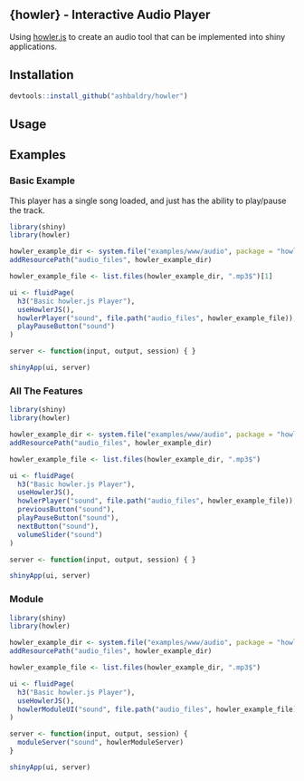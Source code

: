 ## {howler} - Interactive Audio Player

Using [howler.js](https://github.com/goldfire/howler.js) to create an audio tool that can be implemented into shiny applications.

## Installation

```r
devtools::install_github("ashbaldry/howler")
```

## Usage

## Examples

### Basic Example

This player has a single song loaded, and just has the ability to play/pause the track.

```r
library(shiny)
library(howler)

howler_example_dir <- system.file("examples/www/audio", package = "howler")
addResourcePath("audio_files", howler_example_dir)

howler_example_file <- list.files(howler_example_dir, ".mp3$")[1]

ui <- fluidPage(
  h3("Basic howler.js Player"),
  useHowlerJS(),
  howlerPlayer("sound", file.path("audio_files", howler_example_file)),
  playPauseButton("sound")
)

server <- function(input, output, session) { }

shinyApp(ui, server)
```

### All The Features

```r
library(shiny)
library(howler)

howler_example_dir <- system.file("examples/www/audio", package = "howler")
addResourcePath("audio_files", howler_example_dir)

howler_example_file <- list.files(howler_example_dir, ".mp3$")

ui <- fluidPage(
  h3("Basic howler.js Player"),
  useHowlerJS(),
  howlerPlayer("sound", file.path("audio_files", howler_example_file)),
  previousButton("sound"),
  playPauseButton("sound"),
  nextButton("sound"),
  volumeSlider("sound")
)

server <- function(input, output, session) { }

shinyApp(ui, server)
```

### Module

```r
library(shiny)
library(howler)

howler_example_dir <- system.file("examples/www/audio", package = "howler")
addResourcePath("audio_files", howler_example_dir)

howler_example_file <- list.files(howler_example_dir, ".mp3$")

ui <- fluidPage(
  h3("Basic howler.js Player"),
  useHowlerJS(),
  howlerModuleUI("sound", file.path("audio_files", howler_example_file))
)

server <- function(input, output, session) { 
  moduleServer("sound", howlerModuleServer)
}

shinyApp(ui, server)
```
